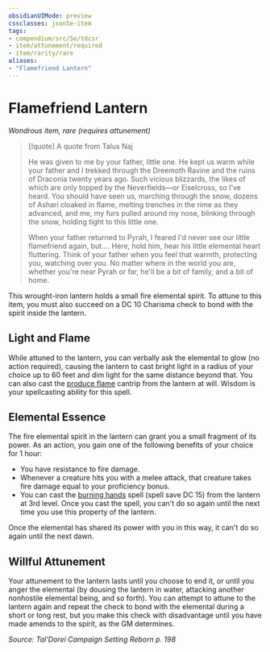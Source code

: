 ```yaml
---
obsidianUIMode: preview
cssclasses: json5e-item
tags:
- compendium/src/5e/tdcsr
- item/attunement/required
- item/rarity/rare
aliases: 
- "Flamefriend Lantern"
---
```

# Flamefriend Lantern
*Wondrous item, rare (requires attunement)*  


> [!quote] A quote from Talus Naj  
> 
> He was given to me by your father, little one. He kept us warm while your father and I trekked through the Dreemoth Ravine and the ruins of Draconia twenty years ago. Such vicious blizzards, the likes of which are only topped by the Neverfields—or Eiselcross, so I've heard. You should have seen us, marching through the snow, dozens of Ashari cloaked in flame, melting trenches in the rime as they advanced, and me, my furs pulled around my nose, blinking through the snow, holding tight to this little one.
> 
> When your father returned to Pyrah, I feared I'd never see our little flamefriend again, but.... Here, hold him, hear his little elemental heart fluttering. Think of your father when you feel that warmth, protecting you, watching over you. No matter where in the world you are, whether you're near Pyrah or far, he'll be a bit of family, and a bit of home.

This wrought-iron lantern holds a small fire elemental spirit. To attune to this item, you must also succeed on a DC 10 Charisma check to bond with the spirit inside the lantern.

## Light and Flame

While attuned to the lantern, you can verbally ask the elemental to glow (no action required), causing the lantern to cast bright light in a radius of your choice up to 60 feet and dim light for the same distance beyond that. You can also cast the [produce flame](Mechanics/spells/produce-flame.md) cantrip from the lantern at will. Wisdom is your spellcasting ability for this spell.

## Elemental Essence

The fire elemental spirit in the lantern can grant you a small fragment of its power. As an action, you gain one of the following benefits of your choice for 1 hour:

- You have resistance to fire damage.  
- Whenever a creature hits you with a melee attack, that creature takes fire damage equal to your proficiency bonus.  
- You can cast the [burning hands](Mechanics/spells/burning-hands.md) spell (spell save DC 15) from the lantern at 3rd level. Once you cast the spell, you can't do so again until the next time you use this property of the lantern.  

Once the elemental has shared its power with you in this way, it can't do so again until the next dawn.

## Willful Attunement

Your attunement to the lantern lasts until you choose to end it, or until you anger the elemental (by dousing the lantern in water, attacking another nonhostile elemental being, and so forth). You can attempt to attune to the lantern again and repeat the check to bond with the elemental during a short or long rest, but you make this check with disadvantage until you have made amends to the spirit, as the GM determines.

*Source: Tal'Dorei Campaign Setting Reborn p. 198*